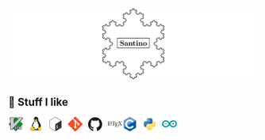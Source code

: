 ![Head](img/koch.png)

## :robot: Stuff I like

<!--
Fuente de los íconos:
https://github.com/devicons/devicon/tree/v2.15.1/icons
--->
<img align="left" alt="Vim" width="30px" style="padding-right:10px;" src="https://github.com/devicons/devicon/blob/v2.15.1/icons/vim/vim-original.svg" />
<img align="left" alt="Linux" width="30px" style="padding-right:10px;" src="https://github.com/devicons/devicon/blob/v2.15.1/icons/linux/linux-original.svg" />
<img align="left" alt="Bash" width="30px" style="padding-right:10px;" src="https://github.com/devicons/devicon/blob/v2.15.1/icons/bash/bash-original.svg" />
<img align="left" alt="Git" width="30px" style="padding-right:10px;" src="https://github.com/devicons/devicon/blob/v2.15.1/icons/git/git-original.svg" />
<img align="left" alt="GitHub" width="30px" style="padding-right:10px;" src="https://github.com/devicons/devicon/blob/v2.15.1/icons/github/github-original.svg" />
<img align="left" alt="LaTeX" width="30px" style="padding-rigth:10px;" src="https://github.com/devicons/devicon/blob/v2.15.1/icons/latex/latex-original.svg" />
<img align="left" alt="C" width="30px" style="padding-right:10px;" src="https://github.com/devicons/devicon/blob/v2.15.1/icons/c/c-original.svg" />
<img align="left" alt="Python" width="30px" style="padding-right:10px;" src="https://github.com/devicons/devicon/blob/v2.15.1/icons/python/python-original.svg" />
<img align="left" alt="Arduino" width="30px" style="padding-right:10px;" src="https://github.com/devicons/devicon/blob/v2.15.1/icons/arduino/arduino-original.svg" />

<br />
